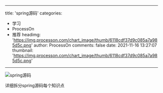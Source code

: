 
---
title: 'spring源码'
categories: 
 - 学习
 - ProcessOn
 - 推荐
headimg: 'https://img.processon.com/chart_image/thumb/6118cdf37d9c085a7a985d5c.png'
author: ProcessOn
comments: false
date: 2021-11-16 13:27:07
thumbnail: 'https://img.processon.com/chart_image/thumb/6118cdf37d9c085a7a985d5c.png'
---

<div>   
<img class="thumb" alt="spring源码" src="https://img.processon.com/chart_image/thumb/6118cdf37d9c085a7a985d5c.png" referrerpolicy="no-referrer">
<p>详细拆分spring源码每个知识点</p>  
</div>
            